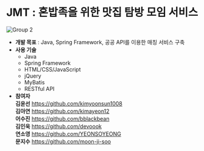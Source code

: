# JMT : 혼밥족을 위한 맛집 탐방 모임 서비스
 
![Group 2](https://user-images.githubusercontent.com/99333136/186310702-47509d3c-555d-433e-9cab-949644617ee8.png)


* __개발 목표__ : Java, Spring Framework, 공공 API를 이용한 매칭 서비스 구축
* __사용 기술__  
  * Java  
  * Spring Framework   
  * HTML/CSS/JavaScript  
  * jQuery  
  * MyBatis  
  * RESTful API
* __참여자__  
__김윤선__ https://github.com/kimyoonsun1008  
__김아연__ https://github.com/kimayeon12  
__어수진__ https://github.com/bblackbean  
__김인욱__ https://github.com/devoook  
__연소영__ https://github.com/YEONSOYEONG  
__문지수__ https://github.com/moon-ji-soo 
